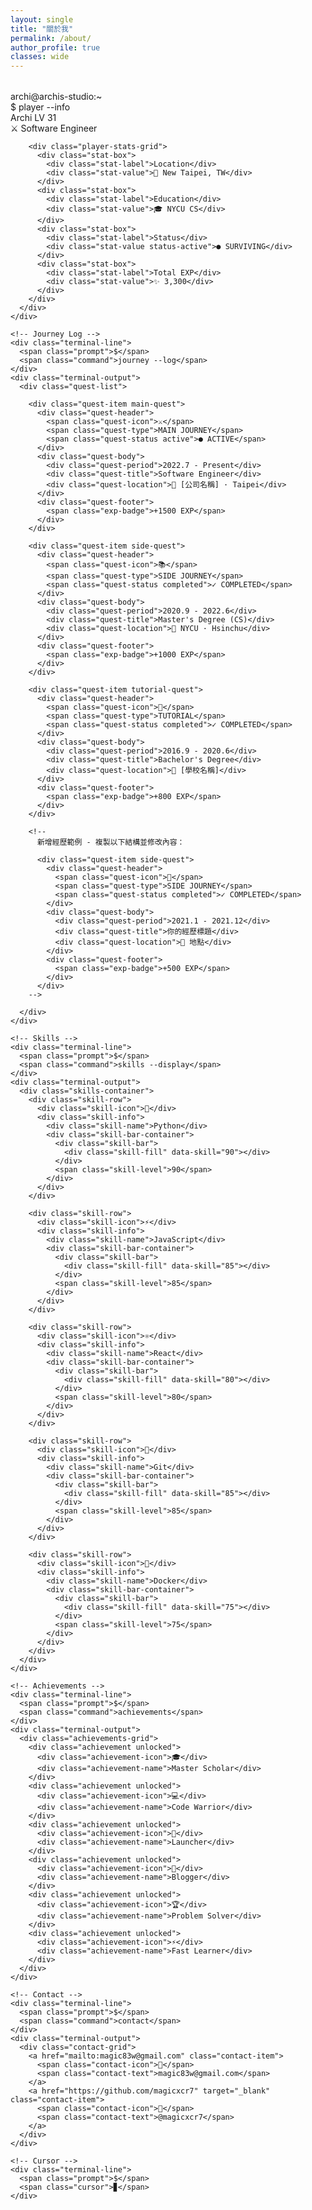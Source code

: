 ```yaml
---
layout: single
title: "關於我"
permalink: /about/
author_profile: true
classes: wide
---
```


<div class="terminal-container">
  <div class="terminal-header">
    <span class="terminal-button red"></span>
    <span class="terminal-button yellow"></span>
    <span class="terminal-button green"></span>
    <span class="terminal-title">archi@archis-studio:~</span>
  </div>
  
  <div class="terminal-body">
    <!-- Player Card -->
    <div class="terminal-line">
      <span class="prompt">$</span>
      <span class="command">player --info</span>
    </div>
    <div class="terminal-output">
      <div class="player-card">
        <div class="card-shine"></div>
        <div class="player-header">
          <div class="player-name-level">
            <span class="player-name">Archi</span>
            <span class="player-level">LV 31</span>
          </div>
          <div class="player-class">
            <span class="class-badge">⚔️ Software Engineer</span>
          </div>
        </div>
        
        <div class="player-stats-grid">
          <div class="stat-box">
            <div class="stat-label">Location</div>
            <div class="stat-value">📍 New Taipei, TW</div>
          </div>
          <div class="stat-box">
            <div class="stat-label">Education</div>
            <div class="stat-value">🎓 NYCU CS</div>
          </div>
          <div class="stat-box">
            <div class="stat-label">Status</div>
            <div class="stat-value status-active">● SURVIVING</div>
          </div>
          <div class="stat-box">
            <div class="stat-label">Total EXP</div>
            <div class="stat-value">✨ 3,300</div>
          </div>
        </div>
      </div>
    </div>

    <!-- Journey Log -->
    <div class="terminal-line">
      <span class="prompt">$</span>
      <span class="command">journey --log</span>
    </div>
    <div class="terminal-output">
      <div class="quest-list">
        
        <div class="quest-item main-quest">
          <div class="quest-header">
            <span class="quest-icon">⚔️</span>
            <span class="quest-type">MAIN JOURNEY</span>
            <span class="quest-status active">● ACTIVE</span>
          </div>
          <div class="quest-body">
            <div class="quest-period">2022.7 - Present</div>
            <div class="quest-title">Software Engineer</div>
            <div class="quest-location">📍 [公司名稱] · Taipei</div>
          </div>
          <div class="quest-footer">
            <span class="exp-badge">+1500 EXP</span>
          </div>
        </div>

        <div class="quest-item side-quest">
          <div class="quest-header">
            <span class="quest-icon">📚</span>
            <span class="quest-type">SIDE JOURNEY</span>
            <span class="quest-status completed">✓ COMPLETED</span>
          </div>
          <div class="quest-body">
            <div class="quest-period">2020.9 - 2022.6</div>
            <div class="quest-title">Master's Degree (CS)</div>
            <div class="quest-location">📍 NYCU · Hsinchu</div>
          </div>
          <div class="quest-footer">
            <span class="exp-badge">+1000 EXP</span>
          </div>
        </div>

        <div class="quest-item tutorial-quest">
          <div class="quest-header">
            <span class="quest-icon">🎯</span>
            <span class="quest-type">TUTORIAL</span>
            <span class="quest-status completed">✓ COMPLETED</span>
          </div>
          <div class="quest-body">
            <div class="quest-period">2016.9 - 2020.6</div>
            <div class="quest-title">Bachelor's Degree</div>
            <div class="quest-location">📍 [學校名稱]</div>
          </div>
          <div class="quest-footer">
            <span class="exp-badge">+800 EXP</span>
          </div>
        </div>

        <!-- 
          新增經歷範例 - 複製以下結構並修改內容：
          
          <div class="quest-item side-quest">
            <div class="quest-header">
              <span class="quest-icon">🏅</span>
              <span class="quest-type">SIDE JOURNEY</span>
              <span class="quest-status completed">✓ COMPLETED</span>
            </div>
            <div class="quest-body">
              <div class="quest-period">2021.1 - 2021.12</div>
              <div class="quest-title">你的經歷標題</div>
              <div class="quest-location">📍 地點</div>
            </div>
            <div class="quest-footer">
              <span class="exp-badge">+500 EXP</span>
            </div>
          </div>
        -->
        
      </div>
    </div>

    <!-- Skills -->
    <div class="terminal-line">
      <span class="prompt">$</span>
      <span class="command">skills --display</span>
    </div>
    <div class="terminal-output">
      <div class="skills-container">
        <div class="skill-row">
          <div class="skill-icon">🐍</div>
          <div class="skill-info">
            <div class="skill-name">Python</div>
            <div class="skill-bar-container">
              <div class="skill-bar">
                <div class="skill-fill" data-skill="90"></div>
              </div>
              <span class="skill-level">90</span>
            </div>
          </div>
        </div>

        <div class="skill-row">
          <div class="skill-icon">⚡</div>
          <div class="skill-info">
            <div class="skill-name">JavaScript</div>
            <div class="skill-bar-container">
              <div class="skill-bar">
                <div class="skill-fill" data-skill="85"></div>
              </div>
              <span class="skill-level">85</span>
            </div>
          </div>
        </div>

        <div class="skill-row">
          <div class="skill-icon">⚛️</div>
          <div class="skill-info">
            <div class="skill-name">React</div>
            <div class="skill-bar-container">
              <div class="skill-bar">
                <div class="skill-fill" data-skill="80"></div>
              </div>
              <span class="skill-level">80</span>
            </div>
          </div>
        </div>

        <div class="skill-row">
          <div class="skill-icon">🐙</div>
          <div class="skill-info">
            <div class="skill-name">Git</div>
            <div class="skill-bar-container">
              <div class="skill-bar">
                <div class="skill-fill" data-skill="85"></div>
              </div>
              <span class="skill-level">85</span>
            </div>
          </div>
        </div>

        <div class="skill-row">
          <div class="skill-icon">🐳</div>
          <div class="skill-info">
            <div class="skill-name">Docker</div>
            <div class="skill-bar-container">
              <div class="skill-bar">
                <div class="skill-fill" data-skill="75"></div>
              </div>
              <span class="skill-level">75</span>
            </div>
          </div>
        </div>
      </div>
    </div>

    <!-- Achievements -->
    <div class="terminal-line">
      <span class="prompt">$</span>
      <span class="command">achievements</span>
    </div>
    <div class="terminal-output">
      <div class="achievements-grid">
        <div class="achievement unlocked">
          <div class="achievement-icon">🎓</div>
          <div class="achievement-name">Master Scholar</div>
        </div>
        <div class="achievement unlocked">
          <div class="achievement-icon">💻</div>
          <div class="achievement-name">Code Warrior</div>
        </div>
        <div class="achievement unlocked">
          <div class="achievement-icon">🚀</div>
          <div class="achievement-name">Launcher</div>
        </div>
        <div class="achievement unlocked">
          <div class="achievement-icon">📝</div>
          <div class="achievement-name">Blogger</div>
        </div>
        <div class="achievement unlocked">
          <div class="achievement-icon">🏆</div>
          <div class="achievement-name">Problem Solver</div>
        </div>
        <div class="achievement unlocked">
          <div class="achievement-icon">⚡</div>
          <div class="achievement-name">Fast Learner</div>
        </div>
      </div>
    </div>

    <!-- Contact -->
    <div class="terminal-line">
      <span class="prompt">$</span>
      <span class="command">contact</span>
    </div>
    <div class="terminal-output">
      <div class="contact-grid">
        <a href="mailto:magic83w@gmail.com" class="contact-item">
          <span class="contact-icon">📧</span>
          <span class="contact-text">magic83w@gmail.com</span>
        </a>
        <a href="https://github.com/magicxcr7" target="_blank" class="contact-item">
          <span class="contact-icon">🐙</span>
          <span class="contact-text">@magicxcr7</span>
        </a>
      </div>
    </div>

    <!-- Cursor -->
    <div class="terminal-line">
      <span class="prompt">$</span>
      <span class="cursor">▊</span>
    </div>
  </div>
</div>

<style>
.terminal-container {
  max-width: 900px;
  margin: 2rem auto;
}
</style>


